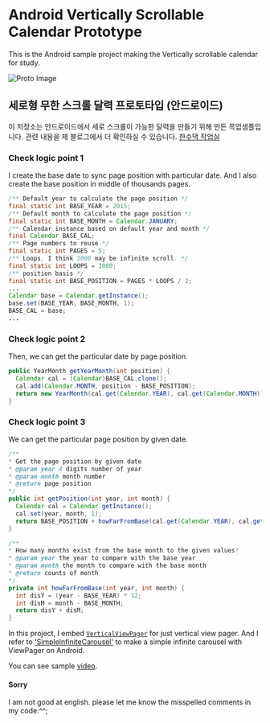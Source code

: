 # Android Vertically Scrollable Calendar Prototype

This is the Android sample project making the Vertically scrollable calendar for study.

![Proto Image](proto.png)

## 세로형 무한 스크롤 달력 프로토타입 (안드로이드)

이 저장소는 안드로이드에서 세로 스크롤이 가능한 달력을 만들기 위해 만든 목업샘플입니다.
관련 내용을 제 블로그에서 더 확인하실 수 있습니다. [한수댁 작업실](http://hansune.tistory.com/595)


### Check logic point 1
I create the base date to sync page position with particular date. And I also create the base position in middle of thousands pages.

```java
/** Default year to calculate the page position */
final static int BASE_YEAR = 2015;
/** Default month to calculate the page position */
final static int BASE_MONTH = Calendar.JANUARY;
/** Calendar instance based on default year and month */
final Calendar BASE_CAL;
/** Page numbers to reuse */
final static int PAGES = 5;
/** Loops, I think 1000 may be infinite scroll. */
final static int LOOPS = 1000;
/** position basis */
final static int BASE_POSITION = PAGES * LOOPS / 2;
...
Calendar base = Calendar.getInstance();
base.set(BASE_YEAR, BASE_MONTH, 1);
BASE_CAL = base;
...
```

### Check logic point 2
Then, we can get the particular date by page position.

```java
public YearMonth getYearMonth(int position) {
  Calendar cal = (Calendar)BASE_CAL.clone();
  cal.add(Calendar.MONTH, position - BASE_POSITION);
  return new YearMonth(cal.get(Calendar.YEAR), cal.get(Calendar.MONTH));
}
```

### Check logic point 3
We can get the particular page position by given date.

```java
/**
* Get the page position by given date
* @param year 4 digits number of year
* @param month month number
* @return page position
*/
public int getPosition(int year, int month) {
  Calendar cal = Calendar.getInstance();
  cal.set(year, month, 1);
  return BASE_POSITION + howFarFromBase(cal.get(Calendar.YEAR), cal.get(Calendar.MONTH));
}

/**
* How many months exist from the base month to the given values?
* @param year the year to compare with the base year
* @param month the month to compare with the base month
* @return counts of month
*/
private int howFarFromBase(int year, int month) {
  int disY = (year - BASE_YEAR) * 12;
  int disM = month - BASE_MONTH;
  return disY + disM;
}
```


In this project, I embed [`VerticalViewPager`](https://github.com/castorflex/VerticalViewPager) for just vertical view pager. And I refer to ['SimpleInfiniteCarousel'](https://github.com/mrleolink/SimpleInfiniteCarousel) to make a simple infinite carousel with ViewPager on Android.

You can see sample [video](https://youtu.be/sHpk8f0WY7U).

#### Sorry
I am not good at english. please let me know the misspelled comments in my code.^^;




